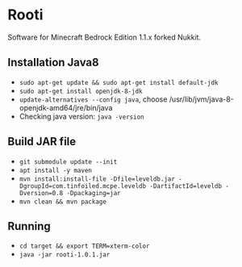 # Rooti
Software for Minecraft Bedrock Edition 1.1.x forked Nukkit.

Installation Java8
-------------
- `sudo apt-get update && sudo apt-get install default-jdk`
- `sudo apt-get install openjdk-8-jdk`
- `update-alternatives --config java`, choose /usr/lib/jvm/java-8-openjdk-amd64/jre/bin/java
- Checking java version: `java -version`

Build JAR file
-------------
- `git submodule update --init`
- `apt install -y maven`
- `mvn install:install-file -Dfile=leveldb.jar -DgroupId=com.tinfoiled.mcpe.leveldb -DartifactId=leveldb -Dversion=0.8 -Dpackaging=jar`
- `mvn clean && mvn package`

Running
-------------
- `cd target && export TERM=xterm-color`
- `java -jar rooti-1.0.1.jar`
